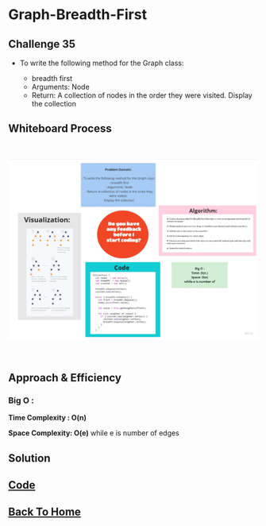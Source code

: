 # Graph-Breadth-First
<!-- Short summary or background information -->

## Challenge  35
<!-- Description of the challenge -->
- To write the following method for the Graph class:

  - breadth first
  - Arguments: Node
  - Return: A collection of nodes in the order they were visited.
  Display the collection

## Whiteboard Process

<br>

![](./breadthFirst_graph.jpg)

<br>

## Approach & Efficiency
<!-- What approach did you take? Why? What is the Big O space/time for this approach? -->

### **Big O :**

**Time Complexity : O(n)**

**Space Complexity: O(e)** while e is number of edges

## Solution
<!-- Embedded whiteboard image -->

## [**Code**](./graph.js)

## [Back To Home](../../../README.md)
